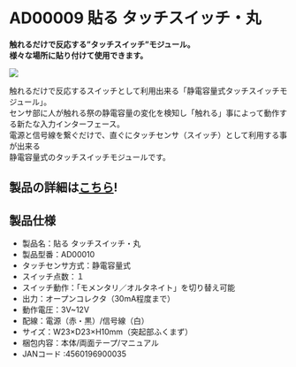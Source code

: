 # AD00009 貼る タッチスイッチ・丸

**触れるだけで反応する”タッチスイッチ”モジュール。**  
**様々な場所に貼り付けて使用できます。**  

![](https://bit-trade-one.co.jp/wp/wp-content/uploads/2014/04/517ef8cc91ae0376389ee049abca5934.png)  

触れるだけで反応するスイッチとして利用出来る「静電容量式タッチスイッチモジュール」。  
センサ部に人が触れる祭の静電容量の変化を検知し「触れる」事によって動作する新たな入力インターフェース。  
電源と信号線を繋ぐだけで、直ぐにタッチセンサ（スイッチ）として利用する事が出来る  
静電容量式のタッチスイッチモジュールです。  


## 製品の詳細は[こちら](https://bit-trade-one.co.jp/product/module/ad00010/)!

## 製品仕様

-    製品名：貼る タッチスイッチ・丸
-    製品型番：AD00010
-    タッチセンサ方式：静電容量式
-    スイッチ点数：１
-    スイッチ動作：「モメンタリ／オルタネイト」を切り替え可能
-    出力：オープンコレクタ（30mA程度まで）
-    動作電圧：3V~12V
-    配線：電源（赤・黒）/信号線（白）
-    サイズ：W23×D23×H10mm（突起部ふくまず）
-    梱包内容：本体/両面テープ/マニュアル
-    JANコード :4560196900035